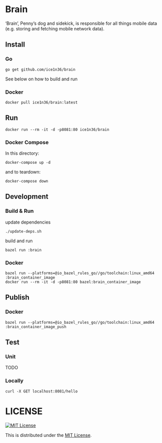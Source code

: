 # Brain

‘Brain’, Penny’s dog and sidekick, is responsible for all things mobile data (e.g. storing and fetching mobile network data).

## Install

### Go
```
go get github.com/ice1n36/brain
```

See below on how to build and run

### Docker
```
docker pull ice1n36/brain:latest
```

## Run
```
docker run --rm -it -d -p8081:80 ice1n36/brain
```

### Docker Compose
In this directory:
```
docker-compose up -d
```

and to teardown:
```
docker-compose down
```

## Development
### Build & Run

update dependencies
```
./update-deps.sh
```

build and run

```
bazel run :brain
```

### Docker
```
bazel run --platforms=@io_bazel_rules_go//go/toolchain:linux_amd64 :brain_container_image
docker run --rm -it -d -p8081:80 bazel:brain_container_image
```

## Publish

### Docker

```
bazel run --platforms=@io_bazel_rules_go//go/toolchain:linux_amd64 :brain_container_image_push
```

## Test

### Unit
TODO

### Locally
```
curl -X GET localhost:8081/hello
```

# LICENSE

[![MIT License](http://img.shields.io/badge/license-MIT-blue.svg)](http://www.opensource.org/licenses/MIT)

This is distributed under the [MIT License](http://www.opensource.org/licenses/MIT).
